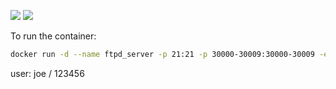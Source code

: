[![](https://images.microbadger.com/badges/image/nikkor/pure-ftpd-with-user.svg)](https://microbadger.com/images/nikkor/pure-ftpd-with-user "Get your own image badge on microbadger.com")
[![](https://images.microbadger.com/badges/version/nikkor/pure-ftpd-with-user.svg)](https://microbadger.com/images/nikkor/pure-ftpd-with-user "Get your own version badge on microbadger.com")

To run the container:

```bash
docker run -d --name ftpd_server -p 21:21 -p 30000-30009:30000-30009 -e "PUBLICHOST=localhost" nikkor/pure-ftpd-with-user
```

user: joe / 123456
